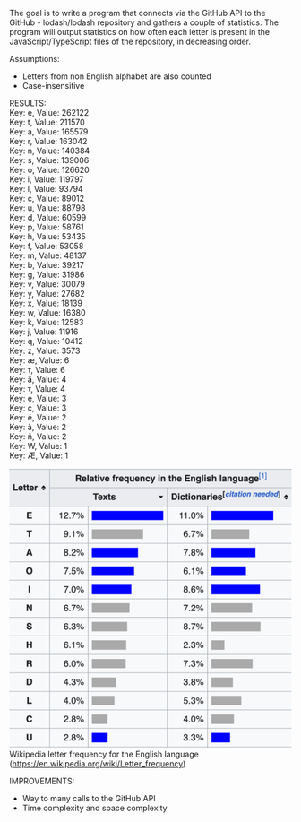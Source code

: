 The goal is to write a program that connects via the GitHub API to the GitHub - lodash/lodash repository
and gathers a couple of statistics.
The program will output statistics on how often each letter is present in the
JavaScript/TypeScript files of the repository, in decreasing order.

Assumptions:
- Letters from non English alphabet are also counted
- Case-insensitive

RESULTS:  
Key: e, Value: 262122  
Key: t, Value: 211570  
Key: a, Value: 165579  
Key: r, Value: 163042  
Key: n, Value: 140384  
Key: s, Value: 139006  
Key: o, Value: 126620  
Key: i, Value: 119797  
Key: l, Value: 93794  
Key: c, Value: 89012  
Key: u, Value: 88798  
Key: d, Value: 60599  
Key: p, Value: 58761  
Key: h, Value: 53435  
Key: f, Value: 53058  
Key: m, Value: 48137  
Key: b, Value: 39217  
Key: g, Value: 31986  
Key: v, Value: 30079  
Key: y, Value: 27682  
Key: x, Value: 18139  
Key: w, Value: 16380  
Key: k, Value: 12583  
Key: j, Value: 11916  
Key: q, Value: 10412  
Key: z, Value: 3573  
Key: æ, Value: 6  
Key: т, Value: 6  
Key: ä, Value: 4  
Key: τ, Value: 4  
Key: е, Value: 3  
Key: с, Value: 3  
Key: é, Value: 2  
Key: à, Value: 2  
Key: ñ, Value: 2  
Key: W, Value: 1  
Key: Æ, Value: 1  

![img_1.png](img_1.png)
Wikipedia letter frequency for the English language (https://en.wikipedia.org/wiki/Letter_frequency)

IMPROVEMENTS:
- Way to many calls to the GitHub API
- Time complexity and space complexity
